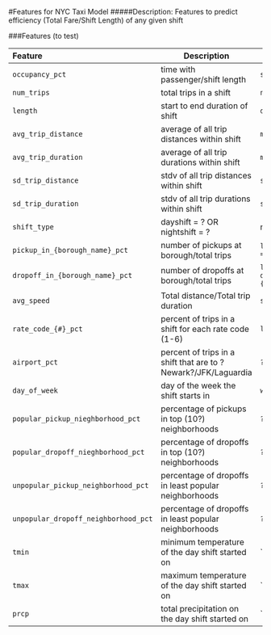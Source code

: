 #Features for NYC Taxi Model
#####Description: Features to predict efficiency (Total Fare/Shift Length) of any given shift 

###Features (to test)

Feature | Description | Computation
:--- | --- | ---
`occupancy_pct` | time with passenger/shift length | `sum(trip_time)/difftime(endshift, startshift)`
`num_trips` | total trips in a shift | `n()`
`length` | start to end duration of shift | `difftime(endshift, startshift)`
`avg_trip_distance` |  average of all trip distances within shift | `mean(trip_distance)`
`avg_trip_duration` |  average of all trip durations within shift | `mean(trip_time_in_secs)/3600`
`sd_trip_distance` | stdv of all trip distances within shift | `sd(trip_distance)`
`sd_trip_duration` | stdv of all trip durations within shift | `sd(trip_time_in_secs)/3600`
`shift_type` | dayshift = ? OR nightshift = ? | n()
`pickup_in_{borough_name}_pct` | number of pickups at borough/total trips | `length( pickup_neighborhood[pickup_nieghborhood == "{borough_name}"])/num_trips`
`dropoff_in_{borough_name}_pct` | number of dropoffs at borough/total trips | `length( dropoff_neighborhood[dropoff_nieghborhood == "{borough_name}"])/num_trips`
`avg_speed` |Total distance/Total trip duration | `sum(trip_distance)/(sum(trip_time_in_secs)/3600)`
`rate_code_{#}_pct` |  percent of trips in a shift for each rate code (1-6) |  `length( rate_code[rate_code == "{#}"])/num_trips`
`airport_pct` | percent of trips in a shift that are to ?Newark?/JFK/Laguardia | `???`
`day_of_week` | day of the week the shift starts in | `wday(min(pickup_datetime))`
`popular_pickup_nieghborhood_pct` | percentage of pickups in top (10?) neighborhoods | `???`
`popular_dropoff_nieghborhood_pct` | percentage of dropoffs in top (10?) neighborhoods | `???`
`unpopular_pickup_neighborhood_pct` | percentage of dropoffs in least popular neighborhoods | `???`
`unpopular_dropoff_neighborhood_pct` | percentage of dropoffs in least popular neighborhoods | `???`
`tmin` | minimum temperature of the day shift started on | ``
`tmax` | maximum temperature of the day shift started on | ``
`prcp` | total precipitation on the day shift started on | ``






